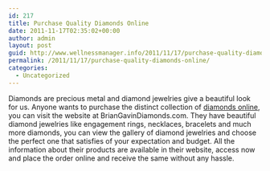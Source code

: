 ```yaml
---
id: 217
title: Purchase Quality Diamonds Online
date: 2011-11-17T02:35:02+00:00
author: admin
layout: post
guid: http://www.wellnessmanager.info/2011/11/17/purchase-quality-diamonds-online/
permalink: /2011/11/17/purchase-quality-diamonds-online/
categories:
  - Uncategorized
---
```

Diamonds are precious metal and diamond jewelries give a beautiful look for us. Anyone wants to purchase the distinct collection of [diamonds online](http://www.briangavindiamonds.com/diamond/), you can visit the website at BrianGavinDiamonds.com. They have beautiful diamond jewelries like engagement rings, necklaces, bracelets and much more diamonds, you can view the gallery of diamond jewelries and choose the perfect one that satisfies of your expectation and budget. All the information about their products are available in their website, access now and place the order online and receive the same without any hassle.